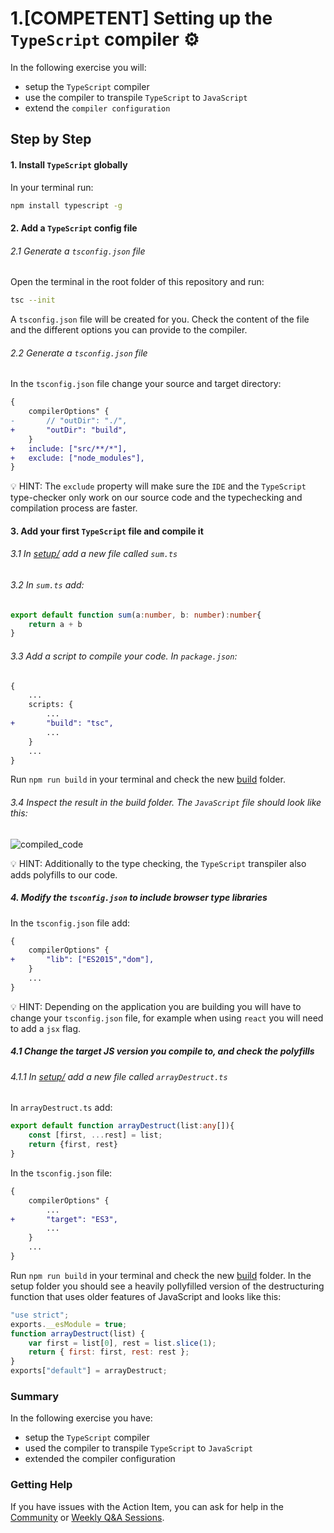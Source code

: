 # 1.**[COMPETENT]** Setting up the `TypeScript` compiler ⚙️
 
In the following exercise you will:
- setup the `TypeScript` compiler
- use the compiler to transpile `TypeScript` to `JavaScript`
- extend the `compiler configuration`

## Step by Step

#### 1. Install `TypeScript` globally

In your terminal run:
```bash
npm install typescript -g
```

#### 2. Add a `TypeScript` config file

###### 2.1 Generate a `tsconfig.json` file

Open the terminal in the root folder of this repository and run:
```bash
tsc --init
```

A `tsconfig.json` file will be created for you. Check the content of the file and the different options you can provide to the compiler.

###### 2.2 Generate a `tsconfig.json` file

In the `tsconfig.json` file change your source and target directory:

```diff
{
    compilerOptions" {
-       // "outDir": "./",
+       "outDir": "build",
    }
+   include: ["src/**/*"],
+   exclude: ["node_modules"],
}
```

💡 HINT: The `exclude` property will make sure the `IDE` and the `TypeScript` type-checker only work on our source code and the typechecking and compilation process are faster.

#### 3. Add your first `TypeScript` file and compile it

###### 3.1 In [setup/](./) add a new file called `sum.ts`
###### 3.2 In `sum.ts` add:

```typescript
export default function sum(a:number, b: number):number{
    return a + b
}
```

###### 3.3 Add a script to compile your code. In `package.json`:

```diff
{
    ...
    scripts: {
        ...
+       "build": "tsc",
        ...
    }
    ...
}

```

Run `npm run build` in your terminal and check the new [build](../build) folder.

###### 3.4 Inspect the result in the build folder. The `JavaScript` file should look like this:

![compiled_code](../../assets/part_one/compiled_sum.png)

💡 HINT: Additionally to the type checking, the `TypeScript` transpiler also adds polyfills to our code.


##### 4. Modify the `tsconfig.json` to include browser type libraries

In the `tsconfig.json` file add:
```diff
{
    compilerOptions" {
+       "lib": ["ES2015","dom"],
    }
    ...
}

```

💡 HINT: Depending on the application you are building you will have to change your `tsconfig.json` file, for example when using `react` you will need to add a `jsx` flag. 

##### 4.1 Change the target JS version you compile to, and check the polyfills

###### 4.1.1 In [setup/](./) add a new file called `arrayDestruct.ts`

In `arrayDestruct.ts` add:

```typescript
export default function arrayDestruct(list:any[]){
    const [first, ...rest] = list;
    return {first, rest}
}
```

In the `tsconfig.json` file:
```diff
{
    compilerOptions" {
        ...
+       "target": "ES3",
        ...
    }
    ...
}

```

Run `npm run build` in your terminal and check the new [build](../build) folder. In the setup folder you should see a heavily pollyfilled version of the destructuring function that uses older features of JavaScript and looks like this:
```javascript
"use strict";
exports.__esModule = true;
function arrayDestruct(list) {
    var first = list[0], rest = list.slice(1);
    return { first: first, rest: rest };
}
exports["default"] = arrayDestruct;
```

### Summary

In the following exercise you have:
- setup the `TypeScript` compiler
- used the compiler to transpile `TypeScript` to `JavaScript`
- extended the compiler configuration

### Getting Help

If you have issues with the Action Item, you can ask for help in the [Community](https://community.theseniordev.com/) or [Weekly Q&A Sessions](https://calendar.google.com/calendar/u/0?cid=Y19kbGVoajU1Z2prNXZmYmdoYmxtdDRvN3JyNEBncm91cC5jYWxlbmRhci5nb29nbGUuY29t).
